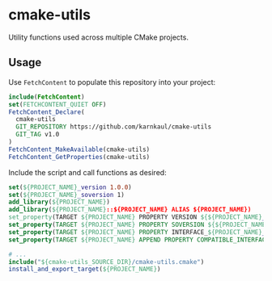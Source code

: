 # cmake-utils

Utility functions used across multiple CMake projects.

## Usage

Use `FetchContent` to populate this repository into your project:

```cmake
include(FetchContent)
set(FETCHCONTENT_QUIET OFF)
FetchContent_Declare(
  cmake-utils
  GIT_REPOSITORY https://github.com/karnkaul/cmake-utils
  GIT_TAG v1.0
)
FetchContent_MakeAvailable(cmake-utils)
FetchContent_GetProperties(cmake-utils)
```

Include the script and call functions as desired:

```cmake
set(${PROJECT_NAME}_version 1.0.0)
set(${PROJECT_NAME}_soversion 1)
add_library(${PROJECT_NAME})
add_library(${PROJECT_NAME}::${PROJECT_NAME} ALIAS ${PROJECT_NAME})
set_property(TARGET ${PROJECT_NAME} PROPERTY VERSION ${${PROJECT_NAME}_version})
set_property(TARGET ${PROJECT_NAME} PROPERTY SOVERSION ${${PROJECT_NAME}_soversion})
set_property(TARGET ${PROJECT_NAME} PROPERTY INTERFACE_${PROJECT_NAME}_MAJOR_VERSION ${${PROJECT_NAME}_soversion})
set_property(TARGET ${PROJECT_NAME} APPEND PROPERTY COMPATIBLE_INTERFACE_STRING ${PROJECT_NAME}_MAJOR_VERSION)

# ...
include("${cmake-utils_SOURCE_DIR}/cmake-utils.cmake")
install_and_export_target(${PROJECT_NAME})
```
